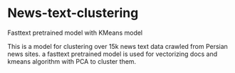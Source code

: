 # News-text-clustering
Fasttext pretrained model with KMeans model

This is a model for clustering over 15k news text data crawled from Persian news sites. a fasttext pretrained model is used for 
vectorizing docs and kmeans algorithm with PCA to cluster them.

